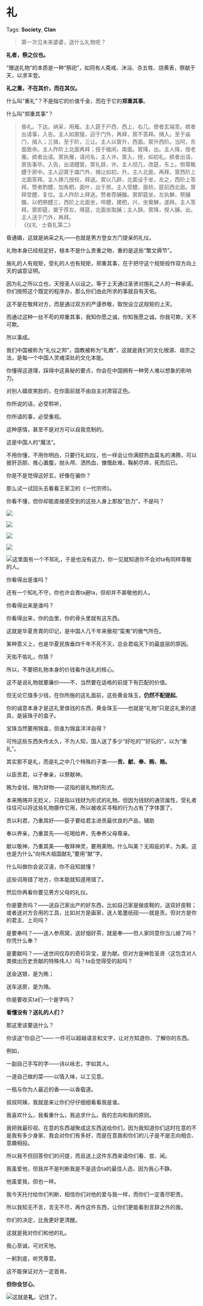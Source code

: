 # 礼

Tags: **Society**, **Clan**

> 第一次见未来婆婆，送什么礼物呢？



**礼者，祭之仪也。**

“赠送礼物”的本质是一种“祭祀”，如同有人斋戒、沐浴、杀五牲、烧黄表，祭献于天，以求丰登。

**礼之重，不在其价，而在其仪。**

什么叫“重礼”？不是指它的价值千金，而在于它的**郑重其事**。

什么叫“郑重其事”？


> 昏礼。下达。纳采，用雁。主人筵于户西，西上，右几。使者玄端至。摈者出请事，入告。主人如賔服，迎于门外，再拜，賔不答拜。揖入。至于庙门，揖入；三揖，至于阶，三让。主人以賔升，西面。賔升西阶。当阿，东面致命。主人阼阶上北面再拜；授于楹闲，南面。賔降，出。主人降，授老雁。摈者出请。賔执雁，请问名，主人许。賔入，授，如初礼。摈者出请，賔告事毕。入告，出请醴賔。賔礼辞，许。主人彻几，改筵，东上。侧尊甒醴于房中。主人迎賔于庿门外，揖让如初，升。主人北面，再拜，賔西阶上北面答拜。主人拂几授校，拜送。賔以几辟，北面设于坐，左之，西阶上答拜。赞者酌醴，加角柶，面叶，出于房。主人受醴，面枋，筵前西北面。賔拜受醴，复位。主人阼阶上拜送。赞者荐脯醢。賔即筵坐，左执觯，祭脯醢，以柶祭醴三，西阶上北面坐，啐醴，建柶，兴，坐奠觯，遂拜。主人答拜。賔即筵，奠于荐左，降筵，北面坐取脯；主人辞。賔降，授人脯，出。主人送于门外，再拜。  
> 《仪礼 · 士昏礼第二》

昏通婚，这就是纳采之礼——也就是男方登女方门提亲的礼仪。

礼物本身已经规定好，根本不是什么贵重之物，重的是这些“繁文缛节”。

施礼的人有规矩，受礼的人也有规矩，郑重其事，在于把守这个规矩视作双方向上天的诚意证明。

因为礼之所以立也，天授圣人以设之。等于上天通过圣贤对施礼之人的一种承诺。你们按照这个既定的程序办，那么你们由此所求的事就自有天佑。

这不是在敬拜对方，而是通过双方的严谨恭敬，取悦设立这规矩的上天。

而通过这种一丝不苟的郑重其事，我知你愿之诚，你知我愿之诚。你我可欺，天不可欺。

所以事成。

我们中国被称为“礼仪之邦”，国教被称为“礼教”，这就是我们的文化根源、祖宗之法，是每一个中国人灵魂深处的文化本能。

你懂得这道理，踩得中这奥秘的要点，你会在中国拥有一种旁人难以想象的影响力。

对别人嬉皮笑脸的，在你面前就不由自主对肃容正色。

你所说的话，必受聆听，

你所请的事，必受重视。

这种感情，甚至不是对方可以自我克制的。

这是中国人的“魔法”。

不用你懂，不用你明白，只要行礼如仪，也一样会让你满腔热血莫名的沸腾，可以披肝沥胆、推心置腹，抛头颅、洒热血，慷慨赴难，鞠躬尽瘁，死而后已。

你是不是觉得这好玄，好像在骗你？

那么试一试回头去看看王家卫的《一代宗师》。

你看不懂，但你却能直接感受到的这些人身上那股“劲力”，不是吗？

![](https://picx.zhimg.com/50/v2-8c6cd3a201ef0045c3a702ac855ad545_720w.jpg?source=2c26e567)  


![](https://picx.zhimg.com/50/v2-5f97ed68cc90bc3cf7abef5e78679630_720w.jpg?source=2c26e567)  


![](https://picx.zhimg.com/50/v2-2f4e3000fdcd72316325de7f8acfb111_720w.jpg?source=2c26e567)  


![](https://picx.zhimg.com/50/v2-500140b0133a6a635eb604c0f40d5d3a_720w.jpg?source=2c26e567)  


![](https://pica.zhimg.com/50/v2-4c21c587e92f13e1c6fcec972b386baa_720w.jpg?source=2c26e567)这里面有一个不知礼，于是也没有这力，你一见就知道你不会对ta有同样尊敬的人。

你看得出是谁吗？

还有一个知礼不守，你也许会畏ta避ta，但却并不甚敬他的人。

你看得出来是谁吗？

  


你看得出来，你的血里，你的骨头里就有这东西。

这就是华夏贵胄的印记，是中国人几千年来傲视“蛮夷”的傲气所在。

某种意义上，也是华夏民族垂四千年不死不灭，总会君临天下的最底层的原因。

天佑不佑礼，你猜？

  


所以，不要把礼物本身的价钱看作送礼的核心。

这不是说礼物就要廉价——不，当然要在适格的前提下有匹配的价值。

但无论它值多少钱，在你所施的这礼面前，这些黄金珠玉，**仍然不配提起**。

你的诚意本身才是这礼里值钱的东西，黄金珠玉——也就是“礼物”只是这礼里的道具，是装珠子的盒子。

宝珠当然要用锦盒，但谁为锦盒洋洋自得？

可怜这些东西失传太久，不为人知，国人送了多少“好吃的”“好玩的”，以为“重礼”。

其实那不是礼，而是礼之中几个特殊的子类——**贡、献、奉、贿、赂。**

以臣贡君，以子奉亲，以祭献神。

贿为金钱，赂为财物——这指的是礼物的形式。

本来贿赂并无贬义，只是指以钱财为形式的礼物。但因为钱财的通货属性，受礼者往往可以将这些礼物挪作它用，所以被收买寻租的行为占有了字体罢了。

贡以利君，乃重其好——臣子要给君主进贡最优良的产品，辅助

奉以养亲，乃重其先——吃喝给养，先奉养父母尊亲。

献以敬神，乃重其美——敬拜神灵，要用美物。什么叫美？无瑕疵的羊，为美。这也是为什么“向伟大祖国献礼”要用“献”字。

什么叫做你会说汉语，你不自知就懂？

这些词用错了地方，你本能就知道用错了。

  


然后你再看你要见男方父母的礼仪。

你是要贡吗？——送自己家出产的好东西，比如自己家是做皮鞋的，送双好皮鞋；或者送对方合用的工具，比如对方是画家，送人笔墨纸砚——就是贡。但对方是你的君主、上司吗？

是要奉吗？——送人参燕窝，送好烟好茶，就是奉——但人家同意你当儿媳了吗？你凭什么奉？

是要献吗？——送世间仅存的奇珍异宝，是为献。但对方是神哲圣贤（这包含对人类做出历史贡献的特殊伟人）吗？ta会觉得受的起吗？

送金送银，是为贿；

送车送房，是为赂。

你是要收买ta们一个是字吗？

  


**看懂没有？送礼的人们？**

  


那这里该要送什么？

你该送“你自己”—— 一件可以超越语言和文字，让对方知道你、了解你的东西。

例如，

一副自己手写的字——诗以咏志，字如其人。

一道自己做的菜——以情入味，以工见意。

一瓶与你为人最近的香——以香载道。

叔叔阿姨，我就是来让你们仔仔细细看看我是谁。

我喜欢什么，我看重什么，我追求什么。我的志向和我的原则。

我把我最珍视、在意的东西凝聚成这东西送给你们，因为我知道你们这时在意的不是我有多少身家、我会对你们有多好，而是在意我和你们的儿子是不是志向相合、意趣相投。

所以我不但回答你们的问提，而且送上这件东西来请你们看、尝、闻。

我虽爱他，但我并不是判断我是不是适合ta的最佳人选，因为我心不静。

他虽爱我，但也一样。

我今天托付给你们判断，相信你们对他的爱与我一样，而你们一定善尽职责。

所以我知无不言，言无不尽，再作这件东西，让你们更能看到言辞之外的我。

你们的决定，比我更好更清醒。

这就是我对你们和他的礼。

我心至诚，可对天地。

一躬到底，听凭尊意。

  


这不能保证对方一定首肯。

**但你会甘心**。

![](https://pic1.zhimg.com/50/v2-52870d6f7e4d3a177148717a712db2f9_720w.jpg?source=2c26e567)这就是**礼**，记住了。



